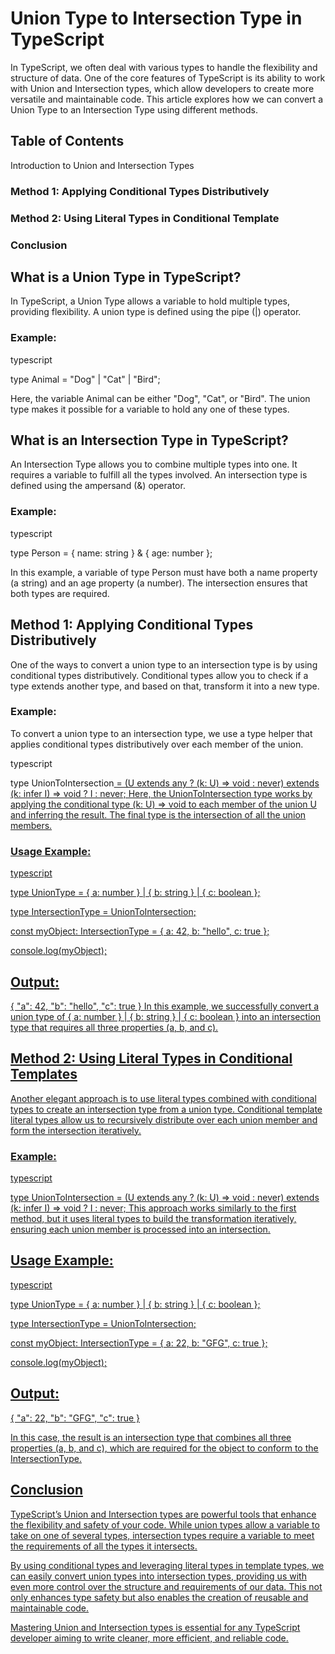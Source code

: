 
# Union Type to Intersection Type in TypeScript
In TypeScript, we often deal with various types to handle the flexibility and structure of data. One of the core features of TypeScript is its ability to work with Union and Intersection types, which allow developers to create more versatile and maintainable code. This article explores how we can convert a Union Type to an Intersection Type using different methods.

## Table of Contents
 Introduction to Union and Intersection Types

 ### Method 1: Applying Conditional Types Distributively

 ### Method 2: Using Literal Types in Conditional  Template

 ### Conclusion
## What is a Union Type in TypeScript?
In TypeScript, a Union Type allows a variable to hold multiple types, providing flexibility. A union type is defined using the pipe (|) operator.

### Example:
typescript

type Animal = "Dog" | "Cat" | "Bird";

Here, the variable Animal can be either "Dog", "Cat", or "Bird". The union type makes it possible for a variable to hold any one of these types.

## What is an Intersection Type in TypeScript?
An Intersection Type allows you to combine multiple types into one. It requires a variable to fulfill all the types involved. An intersection type is defined using the ampersand (&) operator.

### Example:
typescript


type Person = { name: string } & { age: number };

In this example, a variable of type Person must have both a name property (a string) and an age property (a number). The intersection ensures that both types are required.

## Method 1: Applying Conditional Types Distributively
One of the ways to convert a union type to an intersection type is by using conditional types distributively. Conditional types allow you to check if a type extends another type, and based on that, transform it into a new type.

### Example:
To convert a union type to an intersection type, we use a type helper that applies conditional types distributively over each member of the union.

typescript

type UnionToIntersection<U> = (U extends any ? (k: U) => void : never) extends (k: infer I) => void ? I : never;
Here, the UnionToIntersection type works by applying the conditional type (k: U) => void to each member of the union U and inferring the result. The final type is the intersection of all the union members.

### Usage Example:
typescript


type UnionType = { a: number } | { b: string } | { c: boolean };

type IntersectionType = UnionToIntersection<UnionType>;

const myObject: IntersectionType = { a: 42, b: "hello", c: true };

console.log(myObject);
## Output:


{
  "a": 42,
  "b": "hello",
  "c": true
}
In this example, we successfully convert a union type of { a: number } | { b: string } | { c: boolean } into an intersection type that requires all three properties (a, b, and c).

## Method 2: Using Literal Types in Conditional Templates
Another elegant approach is to use literal types combined with conditional types to create an intersection type from a union type. Conditional template literal types allow us to recursively distribute over each union member and form the intersection iteratively.

### Example:
typescript


type UnionToIntersection<U> = (U extends any ? (k: U) => void : never) extends (k: infer I) => void ? I : never;
This approach works similarly to the first method, but it uses literal types to build the transformation iteratively, ensuring each union member is processed into an intersection.

## Usage Example:
typescript

type UnionType = { a: number } | { b: string } | { c: boolean };

type IntersectionType = UnionToIntersection<UnionType>;

const myObject: IntersectionType = { a: 22, b: "GFG", c: true };

console.log(myObject);
## Output:


{
  "a": 22,
  "b": "GFG",
  "c": true
}

In this case, the result is an intersection type that combines all three properties (a, b, and c), which are required for the object to conform to the IntersectionType.

## Conclusion
TypeScript’s Union and Intersection types are powerful tools that enhance the flexibility and safety of your code. While union types allow a variable to take on one of several types, intersection types require a variable to meet the requirements of all the types it intersects.

By using conditional types and leveraging literal types in template types, we can easily convert union types into intersection types, providing us with even more control over the structure and requirements of our data. This not only enhances type safety but also enables the creation of reusable and maintainable code.

Mastering Union and Intersection types is essential for any TypeScript developer aiming to write cleaner, more efficient, and reliable code.